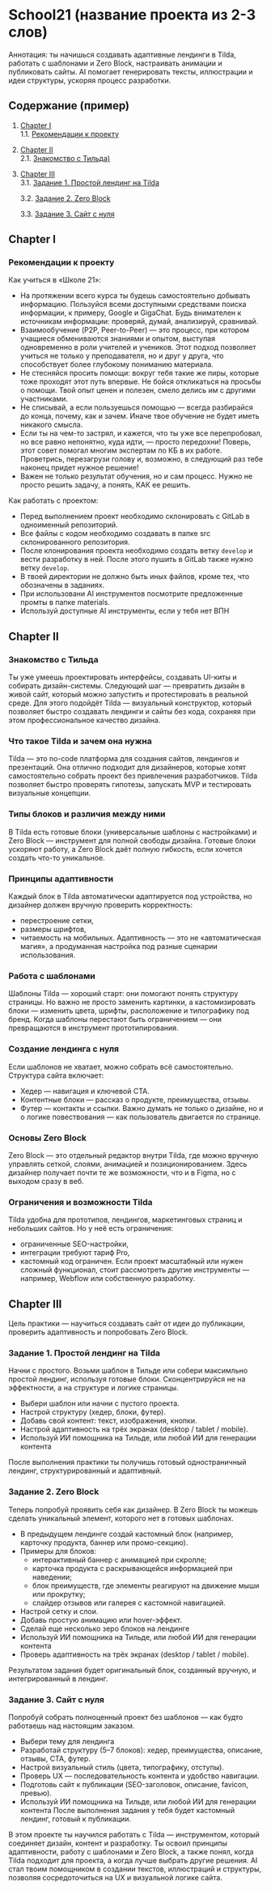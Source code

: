 # School21 (название проекта из 2-3 слов)
Аннотация: ты начишься создавать адаптивные лендинги в Tilda, работать с шаблонами и Zero Block, настраивать анимации и публиковать сайты. AI помогает генерировать тексты, иллюстрации и идеи структуры, ускоряя процесс разработки.

## Содержание (пример)
1. [Chapter I](#chapter-i) \
   1.1. [Рекомендации к проекту](#рекомендации-к-проекту)
2. [Chapter II](#chapter-ii) \
   2.1. [Знакомство с Тильда)](#информация)
3. [Chapter III](#chapter-iii) \
   3.1. [Задание 1. Простой лендинг на Tilda](#задание-1.-название)  
   
   3.2. [Задание 2. Zero Block](#задание-2.-название)   
   
   3.3. [Задание 3. Сайт с нуля](#задание-3.-название)
   
   
   
## Chapter I
### Рекомендации к проекту
Как учиться в «Школе 21»:  
- На протяжении всего курса ты будешь самостоятельно добывать информацию. Пользуйся всеми доступными средствами поиска информации, к примеру, Google и GigaChat. Будь внимателен к источникам информации: проверяй, думай, анализируй, сравнивай. 
- Взаимообучение (P2P, Peer-to-Peer) — это процесс, при котором учащиеся обмениваются знаниями и опытом, выступая одновременно в роли учителей и учеников. Этот подход позволяет учиться не только у преподавателя, но и друг у друга, что способствует более глубокому пониманию материала.
- Не стесняйся просить помощи: вокруг тебя такие же пиры, которые тоже проходят этот путь впервые. Не бойся откликаться на просьбы о помощи. Твой опыт ценен и полезен, смело делись им с другими участниками. 
- Не списывай, а если пользуешься помощью — всегда разбирайся до конца, почему, как и зачем. Иначе твое обучение не будет иметь никакого смысла. 
- Если ты на чем-то застрял, и кажется, что ты уже все перепробовал, но все равно непонятно, куда идти, — просто передохни! Поверь, этот совет помогал многим экспертам по КБ в их работе. Проветрись, перезагрузи голову и, возможно, в следующий раз тебе наконец придет нужное решение!
- Важен не только результат обучения, но и сам процесс. Нужно не просто решить задачу, а понять, КАК ее решить.

Как работать с проектом: 
- Перед выполнением проект необходимо склонировать с GitLab в одноименный репозиторий.
- Все файлы с кодом необходимо создавать в папке src склонированного репозитория.
- После клонирования проекта необходимо создать ветку `develop` и вести разработку в ней. После этого пушить в GitLab также нужно ветку `develop`.
- В твоей директории не должно быть иных файлов, кроме тех, что обозначены в заданиях.
- При использовани AI инструментов посмотрите предложенные промты в папке materials.
- Используй доступные AI инструменты, если у тебя нет ВПН

## Chapter II
### Знакомство с Тильда 
Ты уже умеешь проектировать интерфейсы, создавать UI-киты и собирать дизайн-системы. Следующий шаг — превратить дизайн в живой сайт, который можно запустить и протестировать в реальной среде.
Для этого подойдёт Tilda — визуальный конструктор, который позволяет быстро создавать лендинги и сайты без кода, сохраняя при этом профессиональное качество дизайна.

### Что такое Tilda и зачем она нужна
Tilda — это no-code платформа для создания сайтов, лендингов и презентаций. Она отлично подходит для дизайнеров, которые хотят самостоятельно собрать проект без привлечения разработчиков.
Tilda позволяет быстро проверять гипотезы, запускать MVP и тестировать визуальные концепции.

### Типы блоков и различия между ними
В Tilda есть готовые блоки (универсальные шаблоны с настройками) и Zero Block — инструмент для полной свободы дизайна.
Готовые блоки ускоряют работу, а Zero Block даёт полную гибкость, если хочется создать что-то уникальное.

### Принципы адаптивности
Каждый блок в Tilda автоматически адаптируется под устройства, но дизайнер должен вручную проверить корректность:
- перестроение сетки,
- размеры шрифтов,
- читаемость на мобильных.
Адаптивность — это не «автоматическая магия», а продуманная настройка под разные сценарии использования.

### Работа с шаблонами
Шаблоны Tilda — хороший старт: они помогают понять структуру страницы. Но важно не просто заменить картинки, а кастомизировать блоки — изменить цвета, шрифты, расположение и типографику под бренд.
Когда шаблоны перестают быть ограничением — они превращаются в инструмент прототипирования.

### Создание лендинга с нуля
Если шаблонов не хватает, можно собрать всё самостоятельно.
Структура сайта включает:
- Хедер — навигация и ключевой CTA.
- Контентные блоки — рассказ о продукте, преимущества, отзывы.
- Футер — контакты и ссылки.
Важно думать не только о дизайне, но и о логике повествования — как пользователь двигается по странице.

### Основы Zero Block
Zero Block — это отдельный редактор внутри Tilda, где можно вручную управлять сеткой, слоями, анимацией и позиционированием.
Здесь дизайнер получает почти те же возможности, что и в Figma, но с выходом сразу в веб.

### Ограничения и возможности Tilda
Tilda удобна для прототипов, лендингов, маркетинговых страниц и небольших сайтов.
Но у неё есть ограничения:
- ограниченные SEO-настройки,
- интеграции требуют тариф Pro,
- кастомный код ограничен.
Если проект масштабный или нужен сложный функционал, стоит рассмотреть другие инструменты — например, Webflow или собственную разработку.

## Chapter III
Цель практики — научиться создавать сайт от идеи до публикации, проверить адаптивность и попробовать Zero Block.

### Задание 1. Простой лендинг на Tilda 
Начни с простого. Возьми шаблон в Тильде или собери максимльно простой лендинг, используя готовые блоки. 
Сконцентрируйся не на эффектности, а на структуре и логике страницы.
- Выбери шаблон или начни с пустого проекта.
- Настрой структуру (хедер, блоки, футер).
- Добавь свой контент: текст, изображения, кнопки.
- Настрой адаптивность на трёх экранах (desktop / tablet / mobile).
- Используй ИИ помощника на Тильде, или любой ИИ для генерации контента

После выполнения практики ты получишь готовый одностраничный лендинг, структурированный и адаптивный.

### Задание 2. Zero Block
Теперь попробуй проявить себя как дизайнер. В Zero Block ты можешь сделать уникальный элемент, которого нет в готовых шаблонах.
- В предыдущем лендинге создай кастомный блок (например, карточку продукта, баннер или промо-секцию).
- Примеры для блоков:
  - интерактивный баннер с анимацией при скролле;
  - карточка продукта с раскрывающейся информацией при наведении;
  - блок преимуществ, где элементы реагируют на движение мыши или прокрутку;
  - слайдер отзывов или галерея с кастомной навигацией.
- Настрой сетку и слои.
- Добавь простую анимацию или hover-эффект.
- Сделай еще несколько зеро блоков на лендинге
- Используй ИИ помощника на Тильде, или любой ИИ для генерации контента
- Проверь адаптивность на трёх экранах (desktop / tablet / mobile).
  
Результатом задания будет оригинальный блок, созданный вручную, и интегрированный в лендинг.

### Задание 3. Сайт с нуля
Попробуй собрать полноценный проект без шаблонов — как будто работаешь над настоящим заказом.
- Выбери тему для лендинга
- Разработай структуру (5–7 блоков): хедер, преимущества, описание, отзывы, CTA, футер.
- Настрой визуальный стиль (цвета, типографику, отступы).
- Проверь UX — последовательность контента и удобство навигации.
- Подготовь сайт к публикации (SEO-заголовок, описание, favicon, превью).
- Используй ИИ помощника на Тильде, или любой ИИ для генерации контента
После выполнения задания у тебя будет кастомный лендинг, готовый к публикации.

В этом проекте ты научился работать с Tilda — инструментом, который соединяет дизайн, контент и разработку. Ты освоил принципы адаптивности, работу с шаблонами и Zero Block, а также понял, когда Tilda подходит для проекта, а когда лучше выбрать другие решения.
AI стал твоим помощником в создании текстов, иллюстраций и структуры, позволяя сосредоточиться на UX и визуальной логике сайта.
